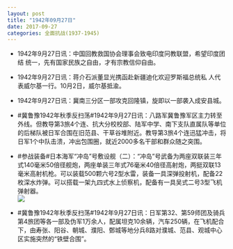 ```yaml
---
layout: post
title: "1942年09月27日"
date: 2017-09-27
categories: 全面抗战(1937-1945)
---
```


<meta name="referrer" content="no-referrer" />

- 1942年9月27日讯：中国回教救国协会理事会致电印度冋教联盟，希望印度团结 统一，先有国家民族之自由，才有宗教信仰自由。 

- 1942年9月27日讯：蒋介石派董显光携函赴新疆迪化欢迎罗斯福总统私 人代表威尔基一行。10月2日，威尔基抵渝。 

- 1942年9月27日讯：冀南三分区一部攻克回隆镇，旋即以一部袭入成安县城。 

- #冀鲁豫1942年秋季反扫荡#1942年9月27日讯：八路军冀鲁豫军区主力转至外线。但教导第3旅4个连、抗大分校校部、陆军中学、南下支队直属队等单位的后梯队被日军合围在旧范县、干草谷堆附近。教导第3旅4个连迅猛冲击，将日军1个中队击溃，冲出包围圈，就近2000多名干部和群众随之突围。 

- #参战装备#日本海军“冲岛”号敷设舰（二）：“冲岛”号武备为两座双联装三年式140毫米50倍径舰炮，两座单装三年式76毫米40倍径高射炮，两挺双联13毫米高射机枪。可以装载500颗六号2型水雷，装备一具深弹投射机，配备22枚深水炸弹。可以搭载一架九四式水上侦察机，配备有一具吴式二号3型飞机弹射器。 <br/><img src="https://wx2.sinaimg.cn/large/aca367d8ly1fjxw3la6mgj20j60oagp3.jpg" />

- #冀鲁豫1942年秋季反扫荡#1942年9月27日讯：日军第32、第59师团及骑兵第4旅团等各一部及伪军1万余人，配属坦克10余辆，汽车250辆，在飞机配合下，由寿张、阳谷、朝城、濮阳、鄄城等地分兵8路对濮城、范县、观城中心区实施突然的“铁壁合围”。 

